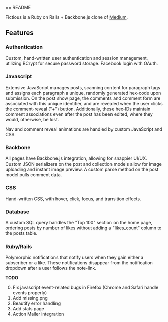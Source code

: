 == README

Fictious is a Ruby on Rails + Backbone.js clone of [Medium](medium.com).

## Features

### Authentication
Custom, hand-written user authentication and session management, utilizing BCrypt for secure password storage. Facebook login with OAuth.

### Javascript
Extensive JavaScript manages posts, scanning content for paragraph tags and assigns each paragraph a unique, randomly generated hex-code upon submission. On the post show page, the comments and comment form are associated with this unique identifier, and are revealed when the user clicks the comment-reveal ("+") button. Additionally, these hex-IDs maintain comment associations even after the post has been edited, where they would, otherwise, be lost.

Nav and comment reveal animations are handled by custom JavaScript and CSS.

### Backbone
All pages have Backbone.js integration, allowing for snappier UI/UX. Custom JSON serializers on the post and collection models allow for image uploading and instant image preview. A custom parse method on the post model pulls comment data.

### CSS
Hand-written CSS, with hover, click, focus, and transition effects. 

### Database
A custom SQL query handles the "Top 100" section on the home page, ordering posts by number of likes without adding a "likes_count" column to the posts table. 

### Ruby/Rails
Polymorphic notifications that notify users when they gain either a subscriber or a like. These notifications disappear from the notification dropdown after a user follows the note-link. 


**TODO**

0. Fix javascript event-related bugs in Firefox (Chrome and Safari handle events properly)
1. Add missing.png
2. Beautify error handling
3. Add stats page
4. Action Mailer integration
